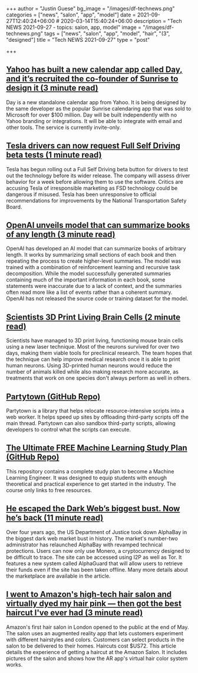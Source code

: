 +++
author = "Justin Guese"
bg_image = "/images/df-technews.png"
categories = ["news", "salon", "app", "model"]
date = 2021-09-27T12:40:24+06:00 # 2020-03-14T15:40:24+06:00
description = "Tech NEWS 2021-09-27 - topics: salon, app, model"
image = "/images/df-technews.png"
tags = ["news", "salon", "app", "model", "hair", "(3", "designed"]
title = "Tech NEWS 2021-09-27"
type = "post"

+++

## [Yahoo has built a new calendar app called Day, and it’s recruited the co-founder of Sunrise to design it (3 minute read)](https://techcrunch.com/2021/09/24/yahoo-has-built-a-new-calendar-app-called-day-and-its-recruited-the-co-founder-of-sunrise-to-design-it/)

Day is a new standalone calendar app from Yahoo. It is being designed by the same developer as the popular Sunrise calendaring app that was sold to Microsoft for over $100 million. Day will be built independently with no Yahoo branding or integrations. It will be able to integrate with email and other tools. The service is currently invite-only.

## [Tesla drivers can now request Full Self Driving beta tests (1 minute read)](https://www.engadget.com/tesla-full-self-driving-beta-request-button-170642977.html)

Tesla has begun rolling out a Full Self Driving beta button for drivers to test out the technology before its wider release. The company will assess driver behavior for a week before allowing them to use the software. Critics are accusing Tesla of irresponsible marketing as FSD technology could be dangerous if misused. Tesla has been unresponsive to official recommendations for improvements by the National Transportation Safety Board.

## [OpenAI unveils model that can summarize books of any length (3 minute read)](https://venturebeat.com/2021/09/23/openai-unveils-model-that-can-summarize-books-of-any-length/amp/)

OpenAI has developed an AI model that can summarize books of arbitrary length. It works by summarizing small sections of each book and then repeating the process to create higher-level summaries. The model was trained with a combination of reinforcement learning and recursive task decomposition. While the model successfully generated summaries containing much of the important information in each book, some statements were inaccurate due to a lack of context, and the summaries often read more like a list of events rather than a coherent summary. OpenAI has not released the source code or training dataset for the model.

## [Scientists 3D Print Living Brain Cells (2 minute read)](https://futurism.com/neoscope/3d-print-living-brain-cells)

Scientists have managed to 3D print living, functioning mouse brain cells using a new laser technique. Most of the neurons survived for over two days, making them viable tools for preclinical research. The team hopes that the technique can help improve medical research once it is able to print human neurons. Using 3D-printed human neurons would reduce the number of animals killed while also making research more accurate, as treatments that work on one species don't always perform as well in others.

## [Partytown (GitHub Repo)](https://github.com/BuilderIO/partytown)

Partytown is a library that helps relocate resource-intensive scripts into a web worker. It helps speed up sites by offloading third-party scripts off the main thread. Partytown can also sandbox third-party scripts, allowing developers to control what the scripts can execute.

## [The Ultimate FREE Machine Learning Study Plan (GitHub Repo)](https://github.com/python-engineer/ml-study-plan)

This repository contains a complete study plan to become a Machine Learning Engineer. It was designed to equip students with enough theoretical and practical experience to get started in the industry. The course only links to free resources.

## [He escaped the Dark Web’s biggest bust. Now he’s back (11 minute read)](https://arstechnica.com/tech-policy/2021/09/he-escaped-the-dark-webs-biggest-bust-now-hes-back/)

Over four years ago, the US Department of Justice took down AlphaBay in the biggest dark web market bust in history. The market's number-two administrator has relaunched AlphaBay with revamped technical protections. Users can now only use Monero, a cryptocurrency designed to be difficult to trace. The site can be accessed using I2P as well as Tor. It features a new system called AlphaGuard that will allow users to retrieve their funds even if the site has been taken offline. Many more details about the marketplace are available in the article.

## [I went to Amazon's high-tech hair salon and virtually dyed my hair pink — then got the best haircut I've ever had (3 minute read)](https://www.businessinsider.com/amazon-salon-hair-dye-pink-virtual-app-london-2021-9)

Amazon's first hair salon in London opened to the public at the end of May. The salon uses an augmented reality app that lets customers experiment with different hairstyles and colors. Customers can select products in the salon to be delivered to their homes. Haircuts cost $US72. This article details the experience of getting a haircut at the Amazon Salon. It includes pictures of the salon and shows how the AR app's virtual hair color system works.

